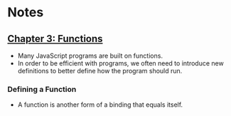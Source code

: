 # Notes

## [Chapter 3: Functions](https://eloquentjavascript.net/3rd_edition/03_functions.html)

- Many JavaScript programs are built on functions.
- In order to be efficient with programs, we often need to introduce new definitions to better define how the program should run.

### Defining a Function
- A function is another form of a binding that equals itself.
